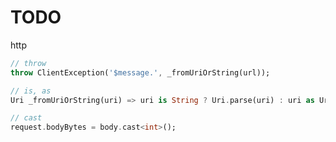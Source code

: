 # TODO

http

```dart
// throw
throw ClientException('$message.', _fromUriOrString(url));
```

```dart
// is, as
Uri _fromUriOrString(uri) => uri is String ? Uri.parse(uri) : uri as Uri;
```

```dart
// cast
request.bodyBytes = body.cast<int>();
```
